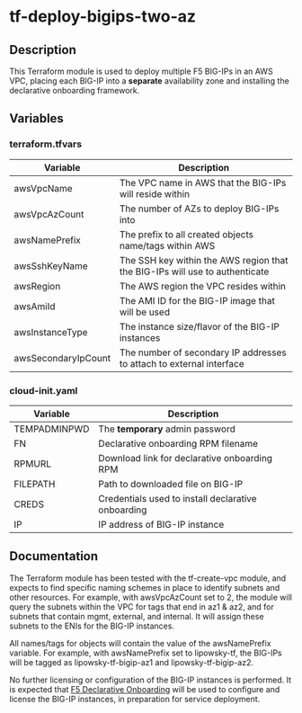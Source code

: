# tf-deploy-bigips-two-az

## Description

This Terraform module is used to deploy multiple F5 BIG-IPs in an AWS VPC, placing each BIG-IP into a **separate** availability zone and installing the declarative onboarding framework.

## Variables

### terraform.tfvars

| Variable | Description |
| -------- | ----------- |
| awsVpcName | The VPC name in AWS that the BIG-IPs will reside within |
| awsVpcAzCount | The number of AZs to deploy BIG-IPs into |
| awsNamePrefix | The prefix to all created objects name/tags within AWS |
| awsSshKeyName | The SSH key within the AWS region that the BIG-IPs will use to authenticate |
| awsRegion | The AWS region the VPC resides within |
| awsAmiId | The AMI ID for the BIG-IP image that will be used |
| awsInstanceType | The instance size/flavor of the BIG-IP instances |
| awsSecondaryIpCount | The number of secondary IP addresses to attach to external interface |

### cloud-init.yaml

| Variable | Description |
| -------- | ----------- |
| TEMPADMINPWD | The **temporary** admin password |
| FN | Declarative onboarding RPM filename |
| RPMURL | Download link for declarative onboarding RPM |
| FILEPATH | Path to downloaded file on BIG-IP |
| CREDS | Credentials used to install declarative onboarding |
| IP | IP address of BIG-IP instance |

## Documentation

The Terraform module has been tested with the tf-create-vpc module, and expects to find specific naming schemes in place to identify subnets and other resources.  For example, with awsVpcAzCount set to 2, the module will query the subnets within the VPC for tags that end in az1 & az2, and for subnets that contain mgmt, external, and internal.  It will assign these subnets to the ENIs for the BIG-IP instances.

All names/tags for objects will contain the value of the awsNamePrefix variable.  For example, with awsNamePrefix set to lipowsky-tf, the BIG-IPs will be tagged as lipowsky-tf-bigip-az1 and lipowsky-tf-bigip-az2.

No further licensing or configuration of the BIG-IP instances is performed.  It is expected that [F5 Declarative Onboarding](https://clouddocs.f5.com/products/extensions/f5-declarative-onboarding/latest/) will be used to configure and license the BIG-IP instances, in preparation for service deployment.
